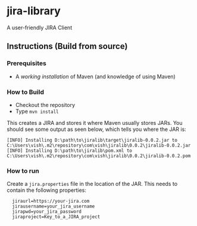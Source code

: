 # jira-library
A user-friendly JIRA Client

## Instructions (Build from source)

### Prerequisites
* A *working installation* of Maven (and knowledge of using Maven)

### How to Build
* Checkout the repository
* Type `mvn install`

This creates a JIRA and stores it where Maven usually stores JARs.
You should see some output as seen below, which tells you where the JAR is:

    [INFO] Installing D:\path\to\jiralib\target\jiralib-0.0.2.jar to C:\Users\vish\.m2\repository\com\vish\jiralib\0.0.2\jiralib-0.0.2.jar
    [INFO] Installing D:\path\to\jiralib\pom.xml to C:\Users\vish\.m2\repository\com\vish\jiralib\0.0.2\jiralib-0.0.2.pom

### How to run
Create a `jira.properties` file in the location of the JAR.
This needs to contain the following properties:
  
      jiraurl=https://your-jira.com
      jirausername=your_jira_username
      jirapwd=your_jira_password
      jiraproject=Key_to_a_JIRA_project

